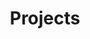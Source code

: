 ---
title: Projects
seo:
  title: Projects
  description: This is the projects page
  extra:
    - name: 'og:type'
      value: website
      keyName: property
    - name: 'og:title'
      value: Projects
      keyName: property
    - name: 'og:description'
      value: This is the projects page
      keyName: property
    - name: 'og:image'
      value: images/1.jpg
      keyName: property
      relativeUrl: true
    - name: 'twitter:card'
      value: summary_large_image
    - name: 'twitter:title'
      value: Projects
    - name: 'twitter:description'
      value: This is the projects page
    - name: 'twitter:image'
      value: images/1.jpg
      relativeUrl: true
template: projects
---